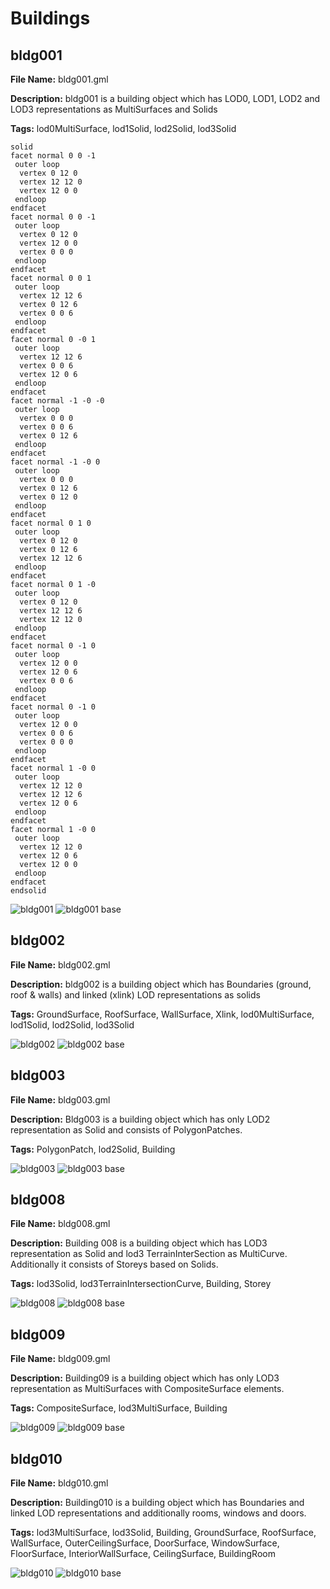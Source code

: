 # Buildings

## bldg001

**File Name:** bldg001.gml

**Description:** bldg001 is a building object which has LOD0, LOD1, LOD2 and LOD3 representations as MultiSurfaces and Solids

**Tags:** lod0MultiSurface, lod1Solid, lod2Solid, lod3Solid

```stl
solid 
facet normal 0 0 -1
 outer loop
  vertex 0 12 0
  vertex 12 12 0
  vertex 12 0 0
 endloop
endfacet
facet normal 0 0 -1
 outer loop
  vertex 0 12 0
  vertex 12 0 0
  vertex 0 0 0
 endloop
endfacet
facet normal 0 0 1
 outer loop
  vertex 12 12 6
  vertex 0 12 6
  vertex 0 0 6
 endloop
endfacet
facet normal 0 -0 1
 outer loop
  vertex 12 12 6
  vertex 0 0 6
  vertex 12 0 6
 endloop
endfacet
facet normal -1 -0 -0
 outer loop
  vertex 0 0 0
  vertex 0 0 6
  vertex 0 12 6
 endloop
endfacet
facet normal -1 -0 0
 outer loop
  vertex 0 0 0
  vertex 0 12 6
  vertex 0 12 0
 endloop
endfacet
facet normal 0 1 0
 outer loop
  vertex 0 12 0
  vertex 0 12 6
  vertex 12 12 6
 endloop
endfacet
facet normal 0 1 -0
 outer loop
  vertex 0 12 0
  vertex 12 12 6
  vertex 12 12 0
 endloop
endfacet
facet normal 0 -1 0
 outer loop
  vertex 12 0 0
  vertex 12 0 6
  vertex 0 0 6
 endloop
endfacet
facet normal 0 -1 0
 outer loop
  vertex 12 0 0
  vertex 0 0 6
  vertex 0 0 0
 endloop
endfacet
facet normal 1 -0 0
 outer loop
  vertex 12 12 0
  vertex 12 12 6
  vertex 12 0 6
 endloop
endfacet
facet normal 1 -0 0
 outer loop
  vertex 12 12 0
  vertex 12 0 6
  vertex 12 0 0
 endloop
endfacet
endsolid 

```

![bldg001](images/bldg001.png)
![bldg001 base](images/bldg001_base.png)

## bldg002

**File Name:** bldg002.gml

**Description:** bldg002 is a building object which has Boundaries (ground, roof & walls) and linked (xlink) LOD representations as solids

**Tags:** GroundSurface, RoofSurface, WallSurface, Xlink, lod0MultiSurface, lod1Solid, lod2Solid, lod3Solid

![bldg002](images/bldg002.png)
![bldg002 base](images/bldg002_base.png)

## bldg003

**File Name:** bldg003.gml

**Description:** Bldg003 is a building object which has only LOD2 representation as Solid and consists of PolygonPatches.

**Tags:** PolygonPatch, lod2Solid, Building

![bldg003](images/bldg003.png)
![bldg003 base](images/bldg003_base.png)

## bldg008

**File Name:** bldg008.gml

**Description:** Building 008 is a building object which has LOD3 representation as Solid and lod3 TerrainInterSection as MultiCurve. Additionally it consists of Storeys based on Solids.

**Tags:** lod3Solid, lod3TerrainIntersectionCurve, Building, Storey

![bldg008](images/bldg008.png)
![bldg008 base](images/bldg008_base.png)

## bldg009

**File Name:** bldg009.gml

**Description:** Building09 is a building object which has only LOD3 representation as MultiSurfaces with CompositeSurface elements.

**Tags:** CompositeSurface, lod3MultiSurface, Building

![bldg009](images/bldg009.png)
![bldg009 base](images/bldg009_base.png)

## bldg010

**File Name:** bldg010.gml

**Description:** Building010 is a building object which has Boundaries and linked LOD representations and additionally rooms, windows and doors.

**Tags:** lod3MultiSurface, lod3Solid, Building, GroundSurface, RoofSurface, WallSurface, OuterCeilingSurface, DoorSurface, WindowSurface, FloorSurface, InteriorWallSurface, CeilingSurface, BuildingRoom

![bldg010](images/bldg010.png)
![bldg010 base](images/bldg010_base.png)